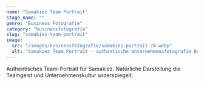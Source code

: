 ```yaml
---
name: "Samakiez Team Portrait"
stage_name: ""
genre: "Business Fotografie"
category: "businessfotografie"
slug: "samakiez-team-portrait"
image:
  src: "/images/businessfotografie/samakiez-portrait-74.webp"
  alt: "Samakiez Team Portrait - authentische Unternehmensfotografie Berlin"
---
```


Authentisches Team-Portrait für Samakiez. Natürliche Darstellung die Teamgeist und Unternehmenskultur widerspiegelt.